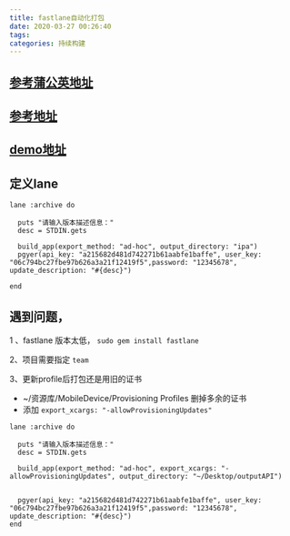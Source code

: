 ```yaml
---
title: fastlane自动化打包
date: 2020-03-27 00:26:40
tags:
categories: 持续构建
---
```

## [参考蒲公英地址](https://www.pgyer.com/doc/view/fastlane)
## [参考地址](https://www.jianshu.com/p/43b703b6eb45)

## [demo地址](https://github.com/YUJINHAI2015/FastlaneDemo/tree/master/FastlaneUpToPgyer)

## 定义lane
```
lane :archive do

  puts "请输入版本描述信息："
  desc = STDIN.gets

  build_app(export_method: "ad-hoc", output_directory: "ipa")
  pgyer(api_key: "a215682d481d742271b61aabfe1baffe", user_key: "06c794bc27fbe97b626a3a21f12419f5",password: "12345678", update_description: "#{desc}")
  
end
```

## 遇到问题，

1 、fastlane 版本太低，
`sudo gem install fastlane`

2、项目需要指定 `team`

3、更新profile后打包还是用旧的证书
-  ~/资源库/MobileDevice/Provisioning Profiles 删掉多余的证书
-  添加 `export_xcargs: "-allowProvisioningUpdates"`
```
lane :archive do

  puts "请输入版本描述信息："
  desc = STDIN.gets

  build_app(export_method: "ad-hoc", export_xcargs: "-allowProvisioningUpdates", output_directory: "~/Desktop/outputAPI")
  
    
  pgyer(api_key: "a215682d481d742271b61aabfe1baffe", user_key: "06c794bc27fbe97b626a3a21f12419f5",password: "12345678", update_description: "#{desc}")
end

```
